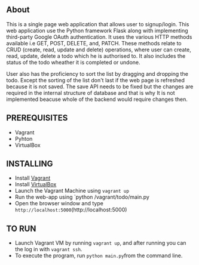 ## About
This is a single page web application that allows user to signup/login. This web application use the Python framework Flask
along with implementing third-party Google OAuth authentication. It uses the various HTTP methods available i.e GET, POST, 
DELETE, and, PATCH. These methods relate to CRUD (create, read, update and delete) operations, where user can create, read,
update, delete a todo which he is authorised to. It also includes the status of the todo wheather it is completed or undone.

User also has the proficiency to sort the list by dragging and dropping the todo. Except the sorting of the list don't last
if the web page is refreshed because it is not saved. The save API needs to be fixed but the changes are required in the 
internal structure of database and that is why It is not implemented beacuse whole of the backend would require changes then.

## PREREQUISITES
* Vagrant
* Pyhton 
* VirtualBox

## INSTALLING
* Install [Vagrant](https://www.vagrantup.com/)
* Install [VirtualBox](https://www.virtualbox.org/)
* Launch the Vagrant Machine using `vagrant up`
* Run the web-app using `python /vagrant/todo/main.py
* Open the browser window and type `http://localhost:5000`(http://localhost:5000)

## TO RUN
* Launch Vagrant VM by running `vagrant up`, and after running you can the log in with `vagrant ssh`.
* To execute the program, run `python main.py`from the command line.
